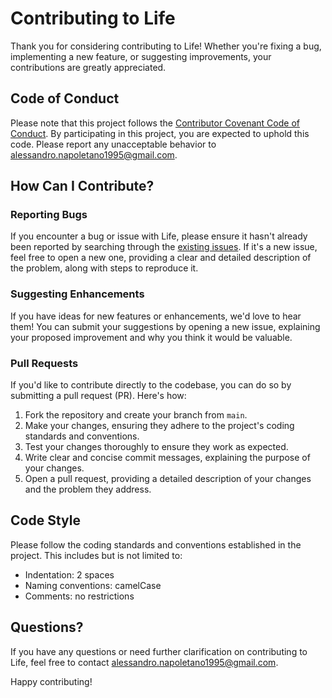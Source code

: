 # Contributing to Life

Thank you for considering contributing to Life! Whether you're fixing a bug, implementing a new feature, or suggesting improvements, your contributions are greatly appreciated.

## Code of Conduct

Please note that this project follows the [Contributor Covenant Code of Conduct](CODE_OF_CONDUCT.md). By participating in this project, you are expected to uphold this code. Please report any unacceptable behavior to alessandro.napoletano1995@gmail.com.

## How Can I Contribute?

### Reporting Bugs

If you encounter a bug or issue with Life, please ensure it hasn't already been reported by searching through the [existing issues](https://github.com/nappozord/life-app/issues). If it's a new issue, feel free to open a new one, providing a clear and detailed description of the problem, along with steps to reproduce it.

### Suggesting Enhancements

If you have ideas for new features or enhancements, we'd love to hear them! You can submit your suggestions by opening a new issue, explaining your proposed improvement and why you think it would be valuable.

### Pull Requests

If you'd like to contribute directly to the codebase, you can do so by submitting a pull request (PR). Here's how:

1. Fork the repository and create your branch from `main`.
2. Make your changes, ensuring they adhere to the project's coding standards and conventions.
3. Test your changes thoroughly to ensure they work as expected.
4. Write clear and concise commit messages, explaining the purpose of your changes.
5. Open a pull request, providing a detailed description of your changes and the problem they address.

## Code Style

Please follow the coding standards and conventions established in the project. This includes but is not limited to:

- Indentation: 2 spaces
- Naming conventions: camelCase
- Comments: no restrictions

## Questions?

If you have any questions or need further clarification on contributing to Life, feel free to contact alessandro.napoletano1995@gmail.com.

Happy contributing!
